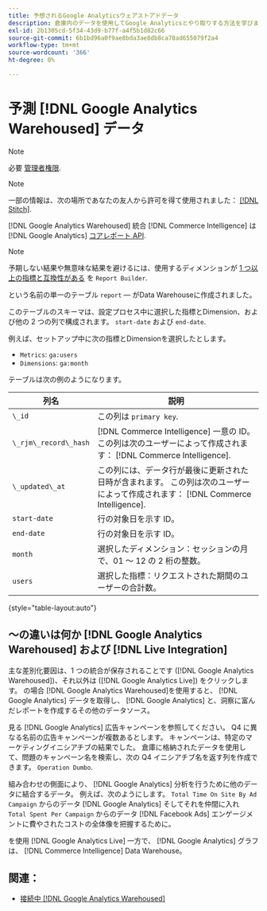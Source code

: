 ```yaml
---
title: 予想されるGoogle Analyticsウェアストアドデータ
description: 倉庫内のデータを使用してGoogle Analyticsとやり取りする方法を学びます。
exl-id: 2b1305cd-5f34-43d9-b77f-a4f5b1d82c66
source-git-commit: 6b1bd96a0f9ae8bda3ae8db8ca78ad655079f2a4
workflow-type: tm+mt
source-wordcount: '366'
ht-degree: 0%

---
```


# 予測 [!DNL Google Analytics Warehoused] データ

>[!NOTE]
>
>必要 [管理者権限](../../../administrator/user-management/user-management.md).

>[!NOTE]
>
>一部の情報は、次の場所であなたの友人から許可を得て使用されました： [[!DNL Stitch]](https://www.stitchdata.com/docs/integrations/saas/google-analytics).

[!DNL Google Analytics Warehoused] 統合 [!DNL Commerce Intelligence] は [!DNL Google Analytics] [コアレポート API](https://developers.google.com/analytics/devguides/reporting/core/v3/).

>[!NOTE]
>
>予期しない結果や無意味な結果を避けるには、使用するディメンションが [1 つ以上の指標と互換性がある](https://ga-dev-tools.google/dimensions-metrics-explorer/) を `Report Builder`.

という名前の単一のテーブル `report`  — がData Warehouseに作成されました。

このテーブルのスキーマは、設定プロセス中に選択した指標とDimension、および他の 2 つの列で構成されます。 `start-date` および `end-date`.

例えば、セットアップ中に次の指標とDimensionを選択したとします。

* `Metrics`: `ga:users`
* `Dimensions`: `ga:month`

テーブルは次の例のようになります。

| **列名** | **説明** |
|-----|-----|
| `\_id` | この列は `primary key`. |
| `\_rjm\_record\_hash` | [!DNL Commerce Intelligence] 一意の ID。 この列は次のユーザーによって作成されます： [!DNL Commerce Intelligence]. |
| `\_updated\_at` | この列には、データ行が最後に更新された日時が含まれます。 この列は次のユーザーによって作成されます： [!DNL Commerce Intelligence]. |
| `start-date` | 行の対象日を示す ID。 |
| `end-date` | 行の対象日を示す ID。 |
| `month` | 選択したディメンション：セッションの月で、01 ～ 12 の 2 桁の整数。 |
| `users` | 選択した指標：リクエストされた期間のユーザーの合計数。 |

{style="table-layout:auto"}

## ～の違いは何か [!DNL Google Analytics Warehoused] および [!DNL Live Integration]

主な差別化要因は、1 つの統合が保存されることです ([!DNL Google Analytics Warehoused])、それ以外は ([!DNL Google Analytics Live]) をクリックします。 の場合 [!DNL Google Analytics Warehoused]を使用すると、 [!DNL Google Analytics] データを取得し、 [!DNL Google Analytics] と、洞察に富んだレポートを作成するその他のデータソース。

見る [!DNL Google Analytics] 広告キャンペーンを参照してください。 Q4 に異なる名前の広告キャンペーンが複数あるとします。 キャンペーンは、特定のマーケティングイニシアチブの結果でした。 倉庫に格納されたデータを使用して、問題のキャンペーン名を検索し、次の Q4 イニシアチブ名を返す列を作成できます。 `Operation Dumbo`.

組み合わせの側面により、 [!DNL Google Analytics] 分析を行うために他のデータに結合するデータ。 例えば、次のようにします。 `Total Time On Site By Ad Campaign` からのデータ [!DNL Google Analytics] そしてそれを仲間に入れ `Total Spent Per Campaign` からのデータ [!DNL Facebook Ads] エンゲージメントに費やされたコストの全体像を把握するために。

を使用 [!DNL Google Analytics Live] 一方で、 [!DNL Google Analytics] グラフは、 [!DNL Commerce Intelligence] Data Warehouse。

## 関連：

* [接続中 [!DNL Google Analytics Warehoused]](../integrations/google-analytics-warehoused.md)
